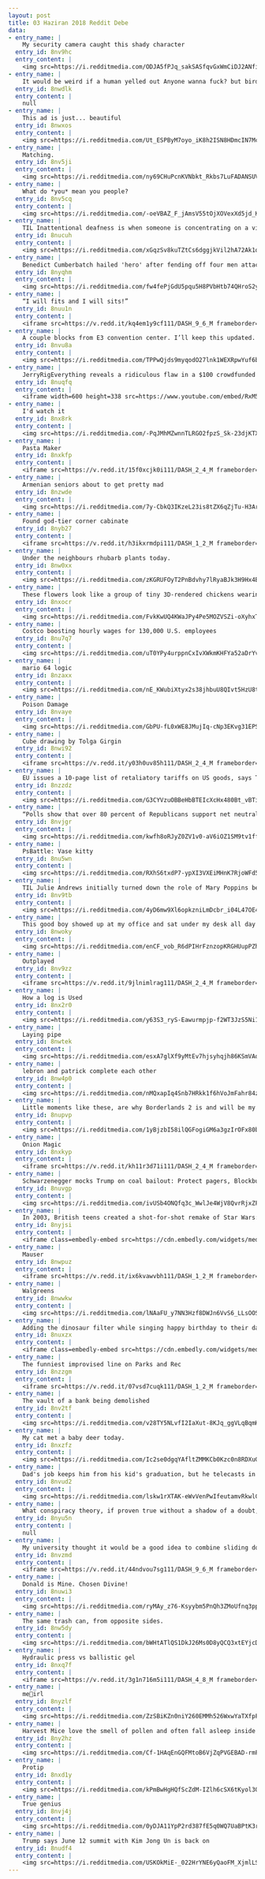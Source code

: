 ```yaml
---
layout: post
title: 03 Haziran 2018 Reddit Debe
data:
- entry_name: |
    My security camera caught this shady character
  entry_id: 8nv9hc
  entry_content: |
    <img src=https://i.redditmedia.com/ODJA5fPJq_sakSASfqvGxWmCiDJ2ANfiXxx8qhxpbDQ.jpg?s=ae5c05733783e687f65536c2c9b28945 frameborder=0>
- entry_name: |
    It would be weird if a human yelled out Anyone wanna fuck? but birds do it all day and nobody cares.
  entry_id: 8nwdlk
  entry_content: |
    null
- entry_name: |
    This ad is just... beautiful
  entry_id: 8nwxos
  entry_content: |
    <img src=https://i.redditmedia.com/Ut_ESPByM7oyo_iK8h2ISN8HDmcIN7McOaXti0JAECE.jpg?s=5aca06c38c583516c9443818764bef5f frameborder=0>
- entry_name: |
    Matching.
  entry_id: 8nv5ji
  entry_content: |
    <img src=https://i.redditmedia.com/ny69CHuPcnKVNbkt_Rkbs7LuFADANSUVISgtpwL-P8U.jpg?s=147e900a5ab84d70e6989a7ae9118864 frameborder=0>
- entry_name: |
    What do *you* mean you people?
  entry_id: 8nv5cq
  entry_content: |
    <img src=https://i.redditmedia.com/-oeVBAZ_F_jAmsV55tOjXOVexXd5jd_K4KmTbs931JI.jpg?s=09f9defa340523326f5a3b97b745de4b frameborder=0>
- entry_name: |
    TIL Inattentional deafness is when someone is concentrating on a visual task like reading, playing games, or watching television and are unresponsive to you talking, they aren't ignoring you necessarily, they may not be hearing you at all.
  entry_id: 8nucuh
  entry_content: |
    <img src=https://i.redditmedia.com/xGqzSv8kuTZtCs6dggjkVil2hA72Ak1oPlDxOPDI64w.jpg?s=fe9cf43e4aabc7f7e04665eec0555f84 frameborder=0>
- entry_name: |
    Benedict Cumberbatch hailed 'hero' after fending off four men attacking Deliveroo cyclist
  entry_id: 8nyqhm
  entry_content: |
    <img src=https://i.redditmedia.com/fw4fePjGdU5pqu5H8PVbHtb74QHroS2yg7KCmHD8bd4.jpg?s=96df8f8af230902c4cd2bdb6abc404af frameborder=0>
- entry_name: |
    “I will fits and I will sits!”
  entry_id: 8nuu1n
  entry_content: |
    <iframe src=https://v.redd.it/kq4em1y9cf111/DASH_9_6_M frameborder=0></iframe>
- entry_name: |
    A couple blocks from E3 convention center. I’ll keep this updated. Stay tuned!
  entry_id: 8nvu8a
  entry_content: |
    <img src=https://i.redditmedia.com/TPPwQjds9myqodO27lnk1WEXRpwYuf6bR1hwGaWS1mY.jpg?s=11a07db91903e6cb4abb2a675f9de4d9 frameborder=0>
- entry_name: |
    JerryRigEverything reveals a ridiculous flaw in a $100 crowdfunded smart lock
  entry_id: 8nuqfq
  entry_content: |
    <iframe width=600 height=338 src=https://www.youtube.com/embed/RxM55DNS9CE?feature=oembed&enablejsapi=1 frameborder=0 allow=autoplay; encrypted-media allowfullscreen></iframe>
- entry_name: |
    I'd watch it
  entry_id: 8nx8rk
  entry_content: |
    <img src=https://i.redditmedia.com/-PqJMhMZwnnTLRGO2fpzS_Sk-23djKTX6kT2PowKVNM.jpg?s=06234634d62d7b9f2a623508e7332944 frameborder=0>
- entry_name: |
    Pasta Maker
  entry_id: 8nxkfp
  entry_content: |
    <iframe src=https://v.redd.it/15f0xcjk0i111/DASH_2_4_M frameborder=0></iframe>
- entry_name: |
    Armenian seniors about to get pretty mad
  entry_id: 8nzwde
  entry_content: |
    <img src=https://i.redditmedia.com/7y-CbkQ3IKzeL23is8tZX6qZjTu-H3ArHjmMPlaMXOE.jpg?s=7e9026026f57d0f57371eed9a15abaca frameborder=0>
- entry_name: |
    Found god-tier corner cabinate
  entry_id: 8nyb27
  entry_content: |
    <iframe src=https://v.redd.it/h3ikxrmdpi111/DASH_1_2_M frameborder=0></iframe>
- entry_name: |
    Under the neighbours rhubarb plants today.
  entry_id: 8nw0xx
  entry_content: |
    <img src=https://i.redditmedia.com/zKGRUFOyT2PnBdvhy7lRyaBJk3H9Hx4B1DGkWIbjrdI.jpg?s=884b5601eecef4311eeb58cecb4e8b87 frameborder=0>
- entry_name: |
    These flowers look like a group of tiny 3D-rendered chickens wearing glasses and holding a cake
  entry_id: 8nxocr
  entry_content: |
    <img src=https://i.redditmedia.com/FvkKwUQ4KWaJPy4Pe5MOZVSZi-oXyhxTObpFgUIl1SE.jpg?s=09a09531fc9d52170f927f6dcca46cdd frameborder=0>
- entry_name: |
    Costco boosting hourly wages for 130,000 U.S. employees
  entry_id: 8nu7q7
  entry_content: |
    <img src=https://i.redditmedia.com/uT0YPy4urppnCxIvXWkmKHFYa52aDrYvmeMQB6H9tNA.jpg?s=8290258e1741218157af7e6befb1a714 frameborder=0>
- entry_name: |
    mario 64 logic
  entry_id: 8nzaxx
  entry_content: |
    <img src=https://i.redditmedia.com/nE_KWubiXtyx2s38jhbuU8QIvt5HzU8tOzmRhcN5GU0.jpg?s=0a2aa39e5470b5c19a58d67fe8bc0b4e frameborder=0>
- entry_name: |
    Poison Damage
  entry_id: 8nvaye
  entry_content: |
    <img src=https://i.redditmedia.com/GbPU-fL0xWE8JMujIq-cNp3EKvg31EPSk-H69WDYdHA.jpg?s=0e4842e12789367301cdaa4bf2252792 frameborder=0>
- entry_name: |
    Cube drawing by Tolga Girgin
  entry_id: 8nwi92
  entry_content: |
    <iframe src=https://v.redd.it/y03h0uv85h111/DASH_2_4_M frameborder=0></iframe>
- entry_name: |
    EU issues a 10-page list of retaliatory tariffs on US goods, says Trump is playing a 'dangerous game'
  entry_id: 8nzzdz
  entry_content: |
    <img src=https://i.redditmedia.com/G3CYVzuOBBeHbBTEIcXcHx480Bt_vBTibTTB2FFejqY.jpg?s=fc9281816f9c75bf9be0eeda4c4efb29 frameborder=0>
- entry_name: |
    “Polls show that over 80 percent of Republicans support net neutrality, while Democrat support is even higher, because almost everyone now knows that the internet is a prime part of our constitutional right to free speech.”
  entry_id: 8nvjgr
  entry_content: |
    <img src=https://i.redditmedia.com/kwfh8oRJyZ0ZV1v0-aV6iOZ1SM9tv1ffrnH6mdxrlpw.jpg?s=f7e10ad51ef099764aba0936858eb564 frameborder=0>
- entry_name: |
    PsBattle: Vase kitty
  entry_id: 8nu5wn
  entry_content: |
    <img src=https://i.redditmedia.com/RXhS6txdP7-ypXI3VXEiMHnK7RjoWFd5FLFnRYOcdt4.jpg?s=c0902a7ef2011bccd5f4988398c65fed frameborder=0>
- entry_name: |
    TIL Julie Andrews initially turned down the role of Mary Poppins because of her pregnancy. Walt Disney however insisted, saying we'll wait for you.
  entry_id: 8nv9tb
  entry_content: |
    <img src=https://i.redditmedia.com/4yD6mw9Xl6opkzniLmDcbr_i04L47OE4L8Vk4Hn_epQ.jpg?s=69aedc166bb54b399d9e960b6d82caa3 frameborder=0>
- entry_name: |
    This good boy showed up at my office and sat under my desk all day
  entry_id: 8nwoky
  entry_content: |
    <img src=https://i.redditmedia.com/enCF_vob_R6dPIHrFznzopKRGHUupPZhn7zqbkEeGk4.jpg?s=e13d495289f20451d7ea54121a1c7972 frameborder=0>
- entry_name: |
    Outplayed
  entry_id: 8nv9zz
  entry_content: |
    <iframe src=https://v.redd.it/9jlnimlrag111/DASH_2_4_M frameborder=0></iframe>
- entry_name: |
    How a log is Used
  entry_id: 8nx2r0
  entry_content: |
    <img src=https://i.redditmedia.com/y63S3_ryS-Eawurmpjp-f2WT3JzS5Ni1q4x_Sod1oFA.jpg?s=f43a88e2bc84f26e381d4feda7b6acf2 frameborder=0>
- entry_name: |
    Laying pipe
  entry_id: 8nwtek
  entry_content: |
    <img src=https://i.redditmedia.com/esxA7glXf9yMtEv7hjsyhqjh86KSmVAokz0Kwbulrd4.jpg?s=ec4188a57d7ad6dcc61a62575acd84f3 frameborder=0>
- entry_name: |
    lebron and patrick complete each other
  entry_id: 8nw4p0
  entry_content: |
    <img src=https://i.redditmedia.com/nMQxapIq4Snb7HRkk1f6hVoJmFahr84z45hZWQfWZVs.jpg?s=e303485112f1d3d5e3fc95c41049fdb4 frameborder=0>
- entry_name: |
    Little moments like these, are why Borderlands 2 is and will be my favourite game forever <3
  entry_id: 8nupvp
  entry_content: |
    <img src=https://i.redditmedia.com/1yBjzbI58ilQGFogiGM6a3gzIrOFx80bppzrD9Rlaus.png?s=aae50afb470bd6f8f6cb3a6b06f76933 frameborder=0>
- entry_name: |
    Onion Magic
  entry_id: 8nxkyp
  entry_content: |
    <iframe src=https://v.redd.it/kh11r3d71i111/DASH_2_4_M frameborder=0></iframe>
- entry_name: |
    Schwarzenegger mocks Trump on coal bailout: Protect pagers, Blockbuster too
  entry_id: 8nuvgp
  entry_content: |
    <img src=https://i.redditmedia.com/ivUSb4ONQfq3c_WwlJe4WjV8QvrRjxZFCEjUqZDCK8A.jpg?s=e407385fa51660cc23ced44abd60983c frameborder=0>
- entry_name: |
    In 2003, British teens created a shot-for-shot remake of Star Wars: A New Hope using household items. Many of the characters are inexplicably wearing rabbit masks. It's over 6 years old and currently has 351 views.
  entry_id: 8nyjsi
  entry_content: |
    <iframe class=embedly-embed src=https://cdn.embedly.com/widgets/media.html?src=https%3A%2F%2Fplayer.vimeo.com%2Fvideo%2F41210663%3Fapp_id%3D122963&dntp=1&url=https%3A%2F%2Fvimeo.com%2F41210663&image=https%3A%2F%2Fi.vimeocdn.com%2Fvideo%2F285426366_640.jpg&key=522baf40bd3911e08d854040d3dc5c07&type=text%2Fhtml&schema=vimeo width=600 height=338 scrolling=no frameborder=0 allowfullscreen></iframe>
- entry_name: |
    Mauser
  entry_id: 8nwpuz
  entry_content: |
    <iframe src=https://v.redd.it/ix6kvawvbh111/DASH_1_2_M frameborder=0></iframe>
- entry_name: |
    Walgreens
  entry_id: 8nwwkw
  entry_content: |
    <img src=https://i.redditmedia.com/lNAaFU_y7NN3Hzf8DWJn6VvS6_LLsOOS6njrGj1IgGE.jpg?s=56661aa9ef249bdb4a8e064491ca654a frameborder=0>
- entry_name: |
    Adding the dinosaur filter while singing happy birthday to their dad and it went horribly wrong
  entry_id: 8nuxzx
  entry_content: |
    <iframe class=embedly-embed src=https://cdn.embedly.com/widgets/media.html?src=https%3A%2F%2Fgfycat.com%2Fifr%2FFemaleForthrightFinch&url=https%3A%2F%2Fgfycat.com%2Ffemaleforthrightfinch&image=https%3A%2F%2Fthumbs.gfycat.com%2FFemaleForthrightFinch-size_restricted.gif&key=2aa3c4d5f3de4f5b9120b660ad850dc9&type=text%2Fhtml&schema=gfycat width=324 height=640 scrolling=no frameborder=0 allowfullscreen></iframe>
- entry_name: |
    The funniest improvised line on Parks and Rec
  entry_id: 8nzzgm
  entry_content: |
    <iframe src=https://v.redd.it/07vsd7cuqk111/DASH_1_2_M frameborder=0></iframe>
- entry_name: |
    The vault of a bank being demolished
  entry_id: 8nv2tf
  entry_content: |
    <img src=https://i.redditmedia.com/v28TY5NLvfI2IaXut-8KJq_ggVLqBqmHSMrn1-kzlH0.jpg?s=9ab35b35f13f6f96f4bc78e6e189cc49 frameborder=0>
- entry_name: |
    My cat met a baby deer today.
  entry_id: 8nxzfz
  entry_content: |
    <img src=https://i.redditmedia.com/Ic2se0dgqYAfltZMMKCb0Kzc0n8RDXuGqs48OAIJor4.jpg?s=4ff2fa8a210f53530ba1b1971e53f37d frameborder=0>
- entry_name: |
    Dad's job keeps him from his kid's graduation, but he telecasts in (from space)
  entry_id: 8nvud2
  entry_content: |
    <img src=https://i.redditmedia.com/lskw1rXTAK-eWvVenPwIfeutamvRkwlCTbq-5uYHJ3Q.jpg?s=be918840c4548381e2e731c225e1eae6 frameborder=0>
- entry_name: |
    What conspiracy theory, if proven true without a shadow of a doubt, would cause the most chaos in less than 24 hours?
  entry_id: 8nyu5n
  entry_content: |
    null
- entry_name: |
    My university thought it would be a good idea to combine sliding doors with revolving doors.
  entry_id: 8nvzmd
  entry_content: |
    <iframe src=https://v.redd.it/44ndvou7sg111/DASH_9_6_M frameborder=0></iframe>
- entry_name: |
    Donald is Mine. Chosen Divine!
  entry_id: 8nuwi3
  entry_content: |
    <img src=https://i.redditmedia.com/ryMAy_z76-Ksyybm5PnQh3ZMoUfnq3ppTvFDwoTzxCs.png?s=2070c02c0f4e7fba5315b9ea02d2b390 frameborder=0>
- entry_name: |
    The same trash can, from opposite sides.
  entry_id: 8nw5dy
  entry_content: |
    <img src=https://i.redditmedia.com/bWHtATlQS1DkJ26Ms0D8yQCQ3xtEYjcDdpc943g47Y4.jpg?s=8b35af855fc3b533c014bf5949de336e frameborder=0>
- entry_name: |
    Hydraulic press vs ballistic gel
  entry_id: 8nxq7f
  entry_content: |
    <iframe src=https://v.redd.it/3g1n716m5i111/DASH_4_8_M frameborder=0></iframe>
- entry_name: |
    me🎉irl
  entry_id: 8nyzlf
  entry_content: |
    <img src=https://i.redditmedia.com/ZzSBiKZn0niY260EMMh526WxwYaTXfpFYATs8ec4VeQ.jpg?s=83fdea06dd90e75b2811ab4f871aaedf frameborder=0>
- entry_name: |
    Harvest Mice love the smell of pollen and often fall asleep inside flowers
  entry_id: 8ny2hz
  entry_content: |
    <img src=https://i.redditmedia.com/Cf-1HAqEnGQFMtoB6VjZqPVGEBAD-rmFgj26E2Jonc4.jpg?s=4f91f56f169133004b6da6e78d826e54 frameborder=0>
- entry_name: |
    Protip
  entry_id: 8nxd1y
  entry_content: |
    <img src=https://i.redditmedia.com/kPmBwHgHQfScZdM-IZlh6cSX6tKyol30gYtw153Wyak.jpg?s=ac0014ba9af08303320ff9b5b82add91 frameborder=0>
- entry_name: |
    True genius
  entry_id: 8nvj4j
  entry_content: |
    <img src=https://i.redditmedia.com/0yDJA11YpP2rd387fE5q0WQ7UaBPtK3rsC-Lvm85S-I.png?s=fc4813a9aa734710d94ff16e29938292 frameborder=0>
- entry_name: |
    Trump says June 12 summit with Kim Jong Un is back on
  entry_id: 8nudf4
  entry_content: |
    <img src=https://i.redditmedia.com/USKOkMiE-_022HrYNE6yQaoFM_XjmlLS9z2fmplHDtM.jpg?s=9f32da8dd7266420b9838b7350e1a053 frameborder=0>
---
```

